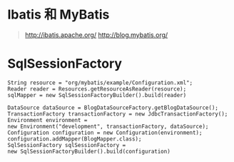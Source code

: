 # Ibatis 和 MyBatis

 > http://ibatis.apache.org/
 > http://blog.mybatis.org/
 

# SqlSessionFactory

```
String resource = "org/mybatis/example/Configuration.xml";
Reader reader = Resources.getResourceAsReader(resource);
sqlMapper = new SqlSessionFactoryBuilder().build(reader)
```


```
DataSource dataSource = BlogDataSourceFactory.getBlogDataSource();
TransactionFactory transactionFactory = new JdbcTransactionFactory();
Environment environment =
new Environment("development", transactionFactory, dataSource);
Configuration configuration = new Configuration(environment);
configuration.addMapper(BlogMapper.class);
SqlSessionFactory sqlSessionFactory =
new SqlSessionFactoryBuilder().build(configuration)
```